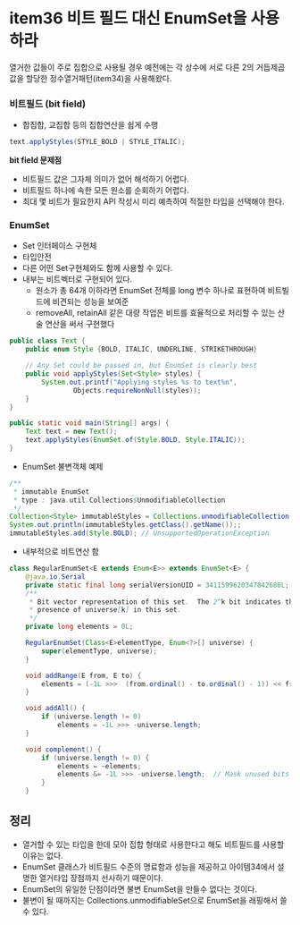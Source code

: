 # item36 비트 필드 대신 EnumSet을 사용하라



열거한 값들이 주로 집합으로 사용될 경우 예전에는 각 상수에 서로 다른 2의 거듭제곱 값을 할당한 정수열거패턴(item34)을 사용해왔다.





### 비트필드 (bit field)

- 합집합, 교집합 등의 집합연산을 쉽게 수행

~~~java
text.applyStyles(STYLE_BOLD | STYLE_ITALIC);
~~~

**bit field 문제점**

- 비트필드 값은 그자체 의미가 없어 해석하기 어렵다.
- 비트필드 하나에 속한 모든 원소를 순회하기 어렵다.
- 최대 몇 비트가 필요한지 API 작성시 미리 예측하여 적절한 타입을 선택해야 한다.





### EnumSet

- Set 인터페이스 구현체
- 타입안전
- 다른 어떤 Set구현체와도 함께 사용할 수 있다.
- 내부는 비트벡터로 구현되어 있다.
  - 원소가 총 64개 이하라면 EnumSet 전체를 long 변수 하나로 표현하여 비트빌드에 비견되는 성능을 보여준
  - removeAll, retainAll 같은 대량 작업은 비트를 효율적으로 처리할 수 있는 산술 연산을 써서 구현했다

~~~java
public class Text {
    public enum Style {BOLD, ITALIC, UNDERLINE, STRIKETHROUGH}

    // Any Set could be passed in, but EnumSet is clearly best
    public void applyStyles(Set<Style> styles) {
        System.out.printf("Applying styles %s to text%n",
                Objects.requireNonNull(styles));
    }
}
~~~

~~~java
public static void main(String[] args) {
    Text text = new Text();
    text.applyStyles(EnumSet.of(Style.BOLD, Style.ITALIC));
}
~~~



- EnumSet 불변객체 예제

~~~java
/**
 * immutable EnumSet
 * type : java.util.Collections$UnmodifiableCollection
 */
Collection<Style> immutableStyles = Collections.unmodifiableCollection(styles);
System.out.println(immutableStyles.getClass().getName());;
immutableStyles.add(Style.BOLD); // UnsupportedOperationException
~~~



- 내부적으로 비트연산 함

~~~java
class RegularEnumSet<E extends Enum<E>> extends EnumSet<E> {
    @java.io.Serial
    private static final long serialVersionUID = 3411599620347842686L;
    /**
     * Bit vector representation of this set.  The 2^k bit indicates the
     * presence of universe[k] in this set.
     */
    private long elements = 0L;

    RegularEnumSet(Class<E>elementType, Enum<?>[] universe) {
        super(elementType, universe);
    }

    void addRange(E from, E to) {
        elements = (-1L >>>  (from.ordinal() - to.ordinal() - 1)) << from.ordinal();
    }

    void addAll() {
        if (universe.length != 0)
            elements = -1L >>> -universe.length;
    }

    void complement() {
        if (universe.length != 0) {
            elements = ~elements;
            elements &= -1L >>> -universe.length;  // Mask unused bits
        }
    }
~~~





## 정리

- 열거할 수 있는 타입을 한데 모아 집합 형태로 사용한다고 해도 비트필드를 사용할 이유는 없다.
- EnumSet 클래스가 비트필드 수준의 명료함과 성능을 제공하고 아이템34에서 설명한 열거타입 장점까지 선사하기  때문이다.
- EnumSet의 유일한 단점이라면 불변 EnumSet을 만들수 없다는 것이다.
- 불변이 될 때까지는 Collections.unmodifiableSet으로 EnumSet을 래핑해서 쓸 수 있다.
